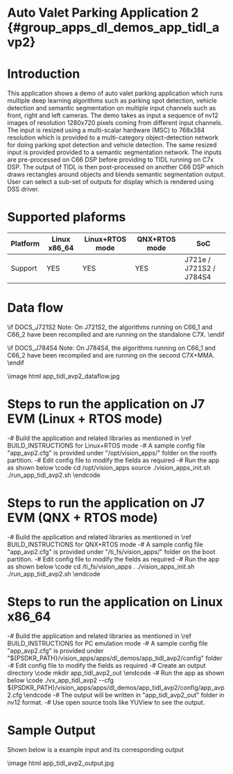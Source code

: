 # Auto Valet Parking Application 2 {#group_apps_dl_demos_app_tidl_avp2}

# Introduction

This application shows a demo of auto valet parking application which runs multiple deep learning algorithms such as parking spot detection, vehicle detection and semantic segmentation on multiple input channels such as front, right and left cameras. The demo takes as input a sequence of nv12 images of resolution 1280x720 pixels coming from different input channels. The input is resized using a multi-scalar hardware (MSC) to 768x384 resolution which is provided to a multi-category object-detection network for doing parking spot detection and vehicle detection. The same resized input is provided provided to a semantic segmentation network. The inputs are pre-processed on C66 DSP before providing to TIDL running on C7x DSP. The output of TIDL is then post-processed on another C66 DSP which draws rectangles around objects and blends semantic segmentation output. User can select a sub-set of outputs for display which is rendered using DSS driver.


# Supported plaforms

Platform  | Linux x86_64 | Linux+RTOS mode | QNX+RTOS mode | SoC
----------|--------------|-----------------|---------------|----
Support   | YES          | YES             |  YES          | J721e / J721S2 / J784S4

# Data flow

\if DOCS_J721S2
Note: On J721S2, the algorithms running on C66_1 and C66_2 have been recompiled and are running on the standalone C7X.
\endif

\if DOCS_J784S4
Note: On J784S4, the algorithms running on C66_1 and C66_2 have been recompiled and are running on the second C7X+MMA.
\endif

\image html app_tidl_avp2_dataflow.jpg

# Steps to run the application on J7 EVM (Linux + RTOS mode)

-# Build the application and related libraries as mentioned in \ref BUILD_INSTRUCTIONS for Linux+RTOS mode
-# A sample config file "app_avp2.cfg" is provided under "/opt/vision_apps/" folder on the rootfs partition.
-# Edit config file to modify the fields as required
-# Run the app as shown below
   \code
   cd /opt/vision_apps
   source ./vision_apps_init.sh
   ./run_app_tidl_avp2.sh
   \endcode

# Steps to run the application on J7 EVM (QNX + RTOS mode)

-# Build the application and related libraries as mentioned in \ref BUILD_INSTRUCTIONS for QNX+RTOS mode
-# A sample config file "app_avp2.cfg" is provided under "/ti_fs/vision_apps/" folder on the boot partition.
-# Edit config file to modify the fields as required
-# Run the app as shown below
   \code
   cd /ti_fs/vision_apps
   . ./vision_apps_init.sh
   ./run_app_tidl_avp2.sh
   \endcode

# Steps to run the application on Linux x86_64

-# Build the application and related libraries as mentioned in \ref BUILD_INSTRUCTIONS for PC emulation mode
-# A sample config file "app_avp2.cfg" is provided under "${PSDKR_PATH}/vision_apps/apps/dl_demos/app_tidl_avp2/config" folder
-# Edit config file to modify the fields as required
-# Create an output directory
   \code
   mkdir app_tidl_avp2_out
   \endcode
-# Run the app as shown below
  \code
  ./vx_app_tidl_avp2 --cfg ${PSDKR_PATH}/vision_apps/apps/dl_demos/app_tidl_avp2/config/app_avp2.cfg
  \endcode
-# The output will be written in "app_tidl_avp2_out" folder in nv12 format.
-# Use open source tools like YUView to see the output.

# Sample Output

Shown below is a example input and its corresponding output

\image html app_tidl_avp2_output.jpg
